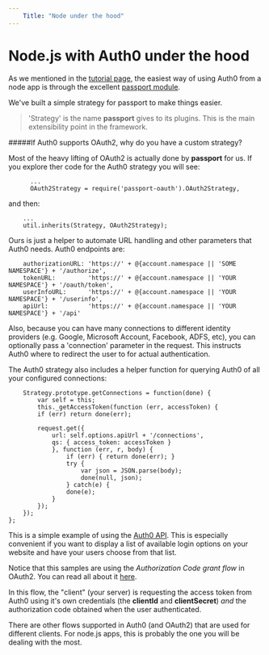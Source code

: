 ```yaml
---
    Title: "Node under the hood"
---
```

# Node.js with Auth0 under the hood

As we mentioned in the [tutorial page](http://markdownr.cloudapp.net/a0-nodejs-tutorial), the easiest way of using Auth0 from a node app is through the excellent [passport module](http://passportjs.org). 

We've built a simple strategy for passport to make things easier.

> 'Strategy' is the name __passport__ gives to its plugins. This is the main extensibility point in the framework.

#####If Auth0 supports OAuth2, why do you have a custom strategy?

Most of the heavy lifting of OAuth2 is actually done by __passport__ for us. If you explore ther code for the Auth0 strategy you will see:

          ...
          OAuth2Strategy = require('passport-oauth').OAuth2Strategy,

and then:

        ...
        util.inherits(Strategy, OAuth2Strategy);
        
Ours is just a helper to automate URL handling and other parameters that Auth0 needs. Auth0 endpoints are:

        authorizationURL: 'https://' + @{account.namespace || 'SOME NAMESPACE'} + '/authorize',
        tokenURL:         'https://' + @{account.namespace || 'YOUR NAMESPACE'} + '/oauth/token',
        userInfoURL:      'https://' + @{account.namespace || 'YOUR NAMESPACE'} + '/userinfo',
        apiUrl:           'https://' + @{account.namespace || 'YOUR NAMESPACE'} + '/api'
        
Also, because you can have many connections to different identity providers (e.g. Google, Microsoft Account, Facebook, ADFS, etc), you can optionally pass a 'connection' parameter in the request. This instructs Auth0 where to redirect the user to for actual authentication.

The Auth0 strategy also includes a helper function for querying Auth0 of all your configured connections:

        Strategy.prototype.getConnections = function(done) {
            var self = this;
            this._getAccessToken(function (err, accessToken) {
            if (err) return done(err);

            request.get({
                url: self.options.apiUrl + '/connections',
                qs: { access_token: accessToken }
                }, function (err, r, body) {
                    if (err) { return done(err); }
                    try {
                        var json = JSON.parse(body);
                        done(null, json);
                    } catch(e) {
                    done(e);
                }
            });
        });
    };

This is a simple example of using the [Auth0 API](a0-api-reference). This is especially convenient if you want to display a list of available login options on your website and have your users choose from that list.

Notice that this samples are using the _Authorization Code grant flow_ in OAuth2. You can read all about it [here](http://tools.ietf.org/html/rfc6749#section-4.1). 

In this flow, the "client" (your server) is requesting the access token from Auth0 using it's own credentials (the __clientId__ and __clientSecret__) _and_ the authorization code obtained when the user authenticated. 

There are other flows supported in Auth0 (and OAuth2) that are used for different clients. For node.js apps, this is probably the one you will be dealing with the most.